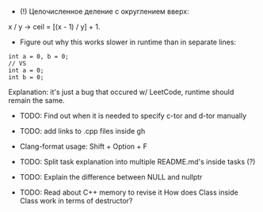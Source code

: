 - (!) Целочисленное деление с округлением вверх: 

x / y -> ceil = [(x - 1) / y] + 1.

- Figure out why this works slower in runtime than in separate lines:
```
int a = 0, b = 0;
// VS
int a = 0;
int b = 0;
```

Explanation: it's just a bug that occured w/ LeetCode, runtime should remain the same.

- TODO: Find out when it is needed to specify c-tor and d-tor manually

- TODO: add links to .cpp files inside gh

- Clang-format usage: Shift + Option + F

- TODO: Split task explanation into multiple README.md's inside tasks (?)

- TODO: Explain the difference between NULL and nullptr

- TODO: Read about C++ memory to revise it 
How does Class inside Class work in terms of destructor?